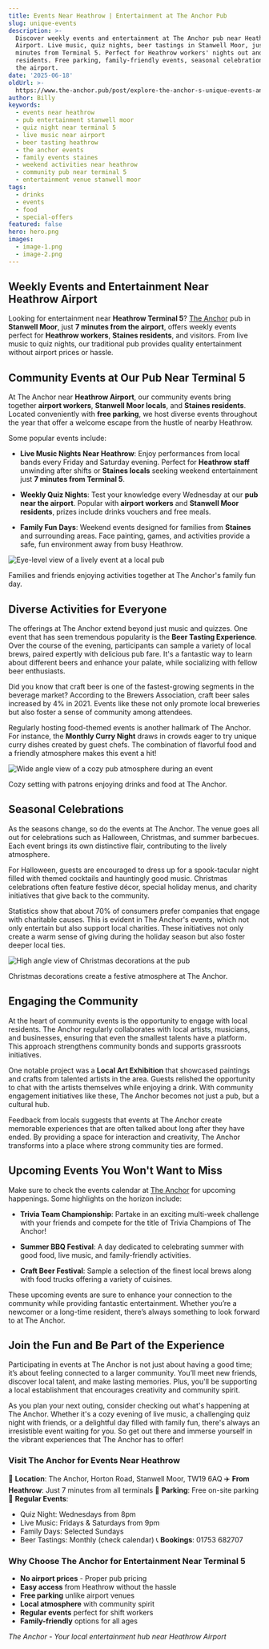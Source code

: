 ```yaml
---
title: Events Near Heathrow | Entertainment at The Anchor Pub
slug: unique-events
description: >-
  Discover weekly events and entertainment at The Anchor pub near Heathrow
  Airport. Live music, quiz nights, beer tastings in Stanwell Moor, just 7
  minutes from Terminal 5. Perfect for Heathrow workers' nights out and Staines
  residents. Free parking, family-friendly events, seasonal celebrations near
  the airport.
date: '2025-06-18'
oldUrl: >-
  https://www.the-anchor.pub/post/explore-the-anchor-s-unique-events-and-gatherings
author: Billy
keywords:
  - events near heathrow
  - pub entertainment stanwell moor
  - quiz night near terminal 5
  - live music near airport
  - beer tasting heathrow
  - the anchor events
  - family events staines
  - weekend activities near heathrow
  - community pub near terminal 5
  - entertainment venue stanwell moor
tags:
  - drinks
  - events
  - food
  - special-offers
featured: false
hero: hero.png
images:
  - image-1.png
  - image-2.png
---
```


## Weekly Events and Entertainment Near Heathrow Airport

Looking for entertainment near **Heathrow Terminal 5**? [The Anchor](https://www.the-anchor.pub/our-events) pub in **Stanwell Moor**, just **7 minutes from the airport**, offers weekly events perfect for **Heathrow workers**, **Staines residents**, and visitors. From live music to quiz nights, our traditional pub provides quality entertainment without airport prices or hassle.

  

## Community Events at Our Pub Near Terminal 5

At The Anchor near **Heathrow Airport**, our community events bring together **airport workers**, **Stanwell Moor locals**, and **Staines residents**. Located conveniently with **free parking**, we host diverse events throughout the year that offer a welcome escape from the hustle of nearby Heathrow.

  

Some popular events include:

  

*   **Live Music Nights Near Heathrow**: Enjoy performances from local bands every Friday and Saturday evening. Perfect for **Heathrow staff** unwinding after shifts or **Staines locals** seeking weekend entertainment just **7 minutes from Terminal 5**.
    
*   **Weekly Quiz Nights**: Test your knowledge every Wednesday at our **pub near the airport**. Popular with **airport workers** and **Stanwell Moor residents**, prizes include drinks vouchers and free meals.
    
*   **Family Fun Days**: Weekend events designed for families from **Staines** and surrounding areas. Face painting, games, and activities provide a safe, fun environment away from busy Heathrow.
    
      
    

![Eye-level view of a lively event at a local pub](/content/blog/explore-the-anchor-s-unique-events-and-gatherings/hero.png)

Families and friends enjoying activities together at The Anchor's family fun day.

  

## Diverse Activities for Everyone

  

The offerings at The Anchor extend beyond just music and quizzes. One event that has seen tremendous popularity is the **Beer Tasting Experience**. Over the course of the evening, participants can sample a variety of local brews, paired expertly with delicious pub fare. It's a fantastic way to learn about different beers and enhance your palate, while socializing with fellow beer enthusiasts.

  

Did you know that craft beer is one of the fastest-growing segments in the beverage market? According to the Brewers Association, craft beer sales increased by 4% in 2021. Events like these not only promote local breweries but also foster a sense of community among attendees.

  

Regularly hosting food-themed events is another hallmark of The Anchor. For instance, the **Monthly Curry Night** draws in crowds eager to try unique curry dishes created by guest chefs. The combination of flavorful food and a friendly atmosphere makes this event a hit!

  

![Wide angle view of a cozy pub atmosphere during an event](/content/blog/explore-the-anchor-s-unique-events-and-gatherings/image-1.png)

Cozy setting with patrons enjoying drinks and food at The Anchor.

  

## Seasonal Celebrations

  

As the seasons change, so do the events at The Anchor. The venue goes all out for celebrations such as Halloween, Christmas, and summer barbecues. Each event brings its own distinctive flair, contributing to the lively atmosphere.

  

For Halloween, guests are encouraged to dress up for a spook-tacular night filled with themed cocktails and hauntingly good music. Christmas celebrations often feature festive décor, special holiday menus, and charity initiatives that give back to the community.

  

Statistics show that about 70% of consumers prefer companies that engage with charitable causes. This is evident in The Anchor's events, which not only entertain but also support local charities. These initiatives not only create a warm sense of giving during the holiday season but also foster deeper local ties.

  

![High angle view of Christmas decorations at the pub](/content/blog/explore-the-anchor-s-unique-events-and-gatherings/image-2.png)

Christmas decorations create a festive atmosphere at The Anchor.

  

## Engaging the Community

  

At the heart of community events is the opportunity to engage with local residents. The Anchor regularly collaborates with local artists, musicians, and businesses, ensuring that even the smallest talents have a platform. This approach strengthens community bonds and supports grassroots initiatives.

  

One notable project was a **Local Art Exhibition** that showcased paintings and crafts from talented artists in the area. Guests relished the opportunity to chat with the artists themselves while enjoying a drink. With community engagement initiatives like these, The Anchor becomes not just a pub, but a cultural hub.

  

Feedback from locals suggests that events at The Anchor create memorable experiences that are often talked about long after they have ended. By providing a space for interaction and creativity, The Anchor transforms into a place where strong community ties are formed.

  

## Upcoming Events You Won't Want to Miss

  

Make sure to check the events calendar at [The Anchor](https://www.the-anchor.pub/our-events) for upcoming happenings. Some highlights on the horizon include:

  

*   **Trivia Team Championship**: Partake in an exciting multi-week challenge with your friends and compete for the title of Trivia Champions of The Anchor!
    
      
    
*   **Summer BBQ Festival**: A day dedicated to celebrating summer with good food, live music, and family-friendly activities.
    
      
    
*   **Craft Beer Festival**: Sample a selection of the finest local brews along with food trucks offering a variety of cuisines.
    
      
    

These upcoming events are sure to enhance your connection to the community while providing fantastic entertainment. Whether you’re a newcomer or a long-time resident, there’s always something to look forward to at The Anchor.

  

## Join the Fun and Be Part of the Experience

  

Participating in events at The Anchor is not just about having a good time; it’s about feeling connected to a larger community. You’ll meet new friends, discover local talent, and make lasting memories. Plus, you'll be supporting a local establishment that encourages creativity and community spirit.

  

As you plan your next outing, consider checking out what's happening at The Anchor. Whether it's a cozy evening of live music, a challenging quiz night with friends, or a delightful day filled with family fun, there's always an irresistible event waiting for you. So get out there and immerse yourself in the vibrant experiences that The Anchor has to offer!

### Visit The Anchor for Events Near Heathrow

📍 **Location**: The Anchor, Horton Road, Stanwell Moor, TW19 6AQ
✈️ **From Heathrow**: Just 7 minutes from all terminals
🚗 **Parking**: Free on-site parking
📅 **Regular Events**: 
- Quiz Night: Wednesdays from 8pm
- Live Music: Fridays & Saturdays from 9pm
- Family Days: Selected Sundays
- Beer Tastings: Monthly (check calendar)
📞 **Bookings**: 01753 682707

### Why Choose The Anchor for Entertainment Near Terminal 5

- **No airport prices** - Proper pub pricing
- **Easy access** from Heathrow without the hassle
- **Free parking** unlike airport venues
- **Local atmosphere** with community spirit
- **Regular events** perfect for shift workers
- **Family-friendly** options for all ages

*The Anchor - Your local entertainment hub near Heathrow Airport*
